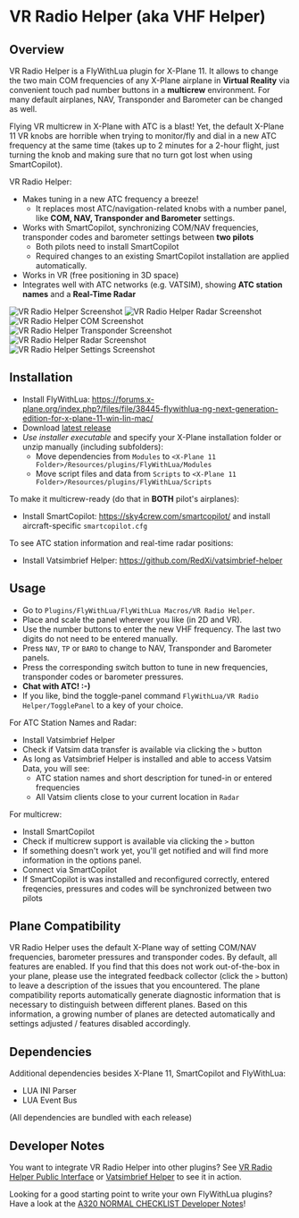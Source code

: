 # VR Radio Helper (aka VHF Helper)
## Overview
VR Radio Helper is a FlyWithLua plugin for X-Plane 11. It allows to change the two main COM frequencies of any X-Plane airplane in **Virtual Reality** via convenient touch pad number buttons in a **multicrew** environment. For many default airplanes, NAV, Transponder and Barometer can be changed as well.

Flying VR multicrew in X-Plane with ATC is a blast! Yet, the default X-Plane 11 VR knobs are horrible when trying to monitor/fly and dial in a new ATC frequency at the same time (takes up to 2 minutes for a 2-hour flight, just turning the knob and making sure that no turn got lost when using SmartCopilot).

VR Radio Helper:
* Makes tuning in a new ATC frequency a breeze!
  * It replaces most ATC/navigation-related knobs with a number panel, like **COM, NAV, Transponder and Barometer** settings.
* Works with SmartCopilot, synchronizing COM/NAV frequencies, transponder codes and barometer settings between **two pilots**
  * Both pilots need to install SmartCopilot
  * Required changes to an existing SmartCopilot installation are applied automatically.
* Works in VR (free positioning in 3D space)
* Integrates well with ATC networks (e.g. VATSIM), showing **ATC station names** and a **Real-Time Radar**

![VR Radio Helper Screenshot](screenshots/VHFHelperScreenshot2.png "VR Radio Helper Screenshot")
![VR Radio Helper Radar Screenshot](screenshots/VRRadioHelper-Radar.png "VR Radio Helper Radar Screenshot")
![VR Radio Helper COM Screenshot](screenshots/VRRadioHelper-COM.png "VR Radio Helper COM Screenshot")
![VR Radio Helper Transponder Screenshot](screenshots/VRRadioHelper-TP.png "VR Radio Helper Transponder Screenshot")
![VR Radio Helper Radar Screenshot](screenshots/VRRadioHelper-Radar2.png "VR Radio Helper Radar Screenshot")
![VR Radio Helper Settings Screenshot](screenshots/VRRadioHelper-Settings.png "VR Radio Helper Settings Screenshot")

## Installation
* Install FlyWithLua: https://forums.x-plane.org/index.php?/files/file/38445-flywithlua-ng-next-generation-edition-for-x-plane-11-win-lin-mac/
* Download [latest release](https://github.com/VerticalLongboard/xplane-vhf-helper/releases/latest)
* *Use installer executable* and specify your X-Plane installation folder or unzip manually (including subfolders):
  * Move dependencies from `Modules` to `<X-Plane 11 Folder>/Resources/plugins/FlyWithLua/Modules`
  * Move script files and data from `Scripts` to `<X-Plane 11 Folder>/Resources/plugins/FlyWithLua/Scripts`

To make it multicrew-ready (do that in **BOTH** pilot's airplanes):
* Install SmartCopilot: https://sky4crew.com/smartcopilot/ and install aircraft-specific `smartcopilot.cfg`

To see ATC station information and real-time radar positions:
* Install Vatsimbrief Helper: https://github.com/RedXi/vatsimbrief-helper

## Usage
* Go to `Plugins/FlyWithLua/FlyWithLua Macros/VR Radio Helper`.
* Place and scale the panel wherever you like (in 2D and VR).
* Use the number buttons to enter the new VHF frequency. The last two digits do not need to be entered manually.
* Press `NAV`, `TP` or `BARO` to change to NAV, Transponder and Barometer panels.
* Press the corresponding switch button to tune in new frequencies, transponder codes or barometer pressures.
* **Chat with ATC! :-)**
* If you like, bind the toggle-panel command `FlyWithLua/VR Radio Helper/TogglePanel` to a key of your choice.

For ATC Station Names and Radar:
* Install Vatsimbrief Helper
* Check if Vatsim data transfer is available via clicking the `>` button
* As long as Vatsimbrief Helper is installed and able to access Vatsim Data, you will see:
  * ATC station names and short description for tuned-in or entered frequencies
  * All Vatsim clients close to your current location in `Radar`

For multicrew:
 * Install SmartCopilot
 * Check if multicrew support is available via clicking the `>` button
 * If something doesn't work yet, you'll get notified and will find more information in the options panel.
 * Connect via SmartCopilot
 * If SmartCopilot is was installed and reconfigured correctly, entered freqencies, pressures and codes will be synchronized between two pilots

## Plane Compatibility
VR Radio Helper uses the default X-Plane way of setting COM/NAV frequencies, barometer pressures and transponder codes. By default, all features are enabled. If you find that this does not work out-of-the-box in your plane, please use the integrated feedback collector (click the `>` button) to leave a description of the issues that you encountered. The plane compatibility reports automatically generate diagnostic information that is necessary to distinguish between different planes.
Based on this information, a growing number of planes are detected automatically and settings adjusted / features disabled accordingly.

## Dependencies
Additional dependencies besides X-Plane 11, SmartCopilot and FlyWithLua:
- LUA INI Parser
- LUA Event Bus

(All dependencies are bundled with each release)

## Developer Notes
You want to integrate VR Radio Helper into other plugins? See [VR Radio Helper Public Interface](PUBLIC-INTERFACE.md) or [Vatsimbrief Helper](https://github.com/RedXi/vatsimbrief-helper) to see it in action.

Looking for a good starting point to write your own FlyWithLua plugins? Have a look at the [A320 NORMAL CHECKLIST Developer Notes](https://github.com/VerticalLongboard/xplane-a320-checklist/blob/main/DEVELOPMENT_ENVIRONMENT.md)!
